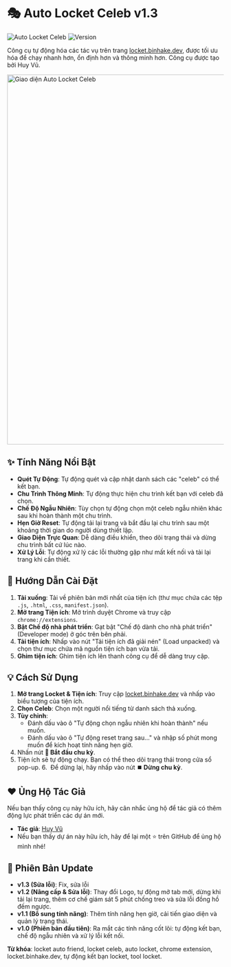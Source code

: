 # 🎭 Auto Locket Celeb v1.3

![Auto Locket Celeb](https://img.shields.io/badge/Auto%20Locket-Celeb-purple?style=for-the-badge&logo=github)
![Version](https://img.shields.io/badge/Version-v1.3-blue?style=for-the-badge)

Công cụ tự động hóa các tác vụ trên trang [locket.binhake.dev](https://locket.binhake.dev), được tối ưu hóa để chạy nhanh hơn, ổn định hơn và thông minh hơn. Công cụ được tạo bởi Huy Vũ.

<img width="1070" height="861" alt="Giao diện Auto Locket Celeb" src="https://github.com/user-attachments/assets/c2249640-0c7e-41b2-8107-f8f24b5077b1" />

## ✨ Tính Năng Nổi Bật

- **Quét Tự Động**: Tự động quét và cập nhật danh sách các "celeb" có thể kết bạn.
- **Chu Trình Thông Minh**: Tự động thực hiện chu trình kết bạn với celeb đã chọn.
- **Chế Độ Ngẫu Nhiên**: Tùy chọn tự động chọn một celeb ngẫu nhiên khác sau khi hoàn thành một chu trình.
- **Hẹn Giờ Reset**: Tự động tải lại trang và bắt đầu lại chu trình sau một khoảng thời gian do người dùng thiết lập.
- **Giao Diện Trực Quan**: Dễ dàng điều khiển, theo dõi trạng thái và dừng chu trình bất cứ lúc nào.
- **Xử Lý Lỗi**: Tự động xử lý các lỗi thường gặp như mất kết nối và tải lại trang khi cần thiết.

## 🚀 Hướng Dẫn Cài Đặt

1.  **Tải xuống**: Tải về phiên bản mới nhất của tiện ích (thư mục chứa các tệp `.js`, `.html`, `.css`, `manifest.json`).
2.  **Mở trang Tiện ích**: Mở trình duyệt Chrome và truy cập `chrome://extensions`.
3.  **Bật Chế độ nhà phát triển**: Gạt bật "Chế độ dành cho nhà phát triển" (Developer mode) ở góc trên bên phải.
4.  **Tải tiện ích**: Nhấp vào nút "Tải tiện ích đã giải nén" (Load unpacked) và chọn thư mục chứa mã nguồn tiện ích bạn vừa tải.
5.  **Ghim tiện ích**: Ghim tiện ích lên thanh công cụ để dễ dàng truy cập.

## 💡 Cách Sử Dụng

1.  **Mở trang Locket & Tiện ích**: Truy cập [locket.binhake.dev](https://locket.binhake.dev) và nhấp vào biểu tượng của tiện ích.
2.  **Chọn Celeb**: Chọn một người nổi tiếng từ danh sách thả xuống.
3.  **Tùy chỉnh**:
    -   Đánh dấu vào ô "Tự động chọn ngẫu nhiên khi hoàn thành" nếu muốn.
    -   Đánh dấu vào ô "Tự động reset trang sau..." và nhập số phút mong muốn để kích hoạt tính năng hẹn giờ.
4.  Nhấn nút **🚀 Bắt đầu chu kỳ**.
5.  Tiện ích sẽ tự động chạy. Bạn có thể theo dõi trạng thái trong cửa sổ pop-up.
6.  Để dừng lại, hãy nhấp vào nút **⏹️ Dừng chu kỳ**.

## ❤️ Ủng Hộ Tác Giả

Nếu bạn thấy công cụ này hữu ích, hãy cân nhắc ủng hộ để tác giả có thêm động lực phát triển các dự án mới.

-   **Tác giả**: [Huy Vũ](https://beacons.ai/huyvu2512)
-   Nếu bạn thấy dự án này hữu ích, hãy để lại một ⭐ trên GitHub để ủng hộ mình nhé!

## 📄 Phiên Bản Update

- **v1.3 (Sửa lỗi)**: Fix, sửa lỗi
- **v1.2 (Nâng cấp & Sửa lỗi)**: Thay đổi Logo, tự động mở tab mới, dừng khi tải lại trang, thêm cơ chế giám sát 5 phút chống treo và sửa lỗi đồng hồ đếm ngược.
- **v1.1 (Bổ sung tính năng)**: Thêm tính năng hẹn giờ, cải tiến giao diện và quản lý trạng thái.
- **v1.0 (Phiên bản đầu tiên)**: Ra mắt các tính năng cốt lõi: tự động kết bạn, chế độ ngẫu nhiên và xử lý lỗi kết nối.

**Từ khóa**: locket auto friend, locket celeb, auto locket, chrome extension, locket.binhake.dev, tự động kết bạn locket, tool locket.
